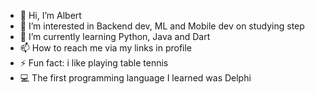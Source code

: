 - 👋 Hi, I’m Albert
- 👀 I’m interested in Backend dev, ML and Mobile dev on studying step
- 🌱 I’m currently learning Python, Java and Dart
- 📫 How to reach me via my links in profile
- ⚡ Fun fact: i like playing table tennis
- 💻 The first programming language I learned was Delphi
